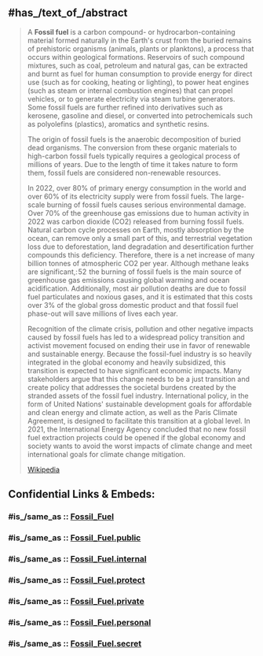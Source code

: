 ﻿---
Commons_category: "Fossil fuels"
Common_Procurement_Vocabulary_code: 09111300
described_by_source: '[[_Standards/WikiData/WD~Mala_hirnycha_encyclopædia,1270052]]'
hashtag: fossilfuels
has_id_wikidata: Q12748
has_use: '[[_Standards/WikiData/WD~nonrenewable_energy,2632167]]'
image: "http://commons.wikimedia.org/wiki/Special:FilePath/Combustibles%20fossiles.png"
instance_of: '[[_Standards/WikiData/WD~type_of_natural_resource,131700004]]'
made_from_material: '[[_Standards/WikiData/WD~organic_matter,1783121]]'
MeSH_tree_code:
- D20.345
- N06.230.132.258
OmegaWiki_Defined_Meaning: 1555
on_focus_list_of_Wikimedia_project: '[[_Standards/WikiData/WD~WikiProject_Climate_change,15305047]]'
replaced_by:
- '[[_Standards/WikiData/WD~sustainable_energy,1962383]]'
- '[[_Standards/WikiData/WD~renewable_energy,12705]]'
studied_in: '[[_Standards/WikiData/WD~economic_geology,853915]]'
subclass_of:
- '[[_Standards/WikiData/WD~mineral_resource,889659]]'
- '[[_Standards/WikiData/WD~non-renewable_resource,936791]]'
- '[[_Standards/WikiData/WD~energy_source,1522115]]'
- '[[_Standards/WikiData/WD~fuel,42501]]'
subreddit: Penetration
UMLS_CUI: C0016613
union_of: '[[_Standards/WikiData/WD~list_of_values_as_qualifiers,23766486]]'
U_S_National_Archives_Identifier: 10636986
---

## #has_/text_of_/abstract 

> A **Fossil fuel** is a carbon compound- or hydrocarbon-containing material formed naturally in the Earth's crust from the buried remains of prehistoric organisms (animals, plants or planktons), a process that occurs within geological formations. Reservoirs of such compound mixtures, such as coal, petroleum and natural gas, can be extracted and burnt as fuel for human consumption to provide energy for direct use (such as for cooking, heating or lighting), to power heat engines (such as steam or internal combustion engines) that can propel vehicles, or to generate electricity via steam turbine generators. Some fossil fuels are further refined into derivatives such as kerosene, gasoline and diesel, or converted into petrochemicals such as polyolefins (plastics), aromatics and synthetic resins.
>
> The origin of fossil fuels is the anaerobic decomposition of buried dead organisms. The conversion from these organic materials to high-carbon fossil fuels typically requires a geological process of millions of years. Due to the length of time it takes nature to form them, fossil fuels are considered non-renewable resources.
>
> In 2022, over 80% of primary energy consumption in the world and over 60% of its electricity supply were from fossil fuels. The large-scale burning of fossil fuels causes serious environmental damage. Over 70% of the greenhouse gas emissions due to human activity in 2022 was carbon dioxide (CO2) released from burning fossil fuels. Natural carbon cycle processes on Earth, mostly absorption by the ocean, can remove only a small part of this, and terrestrial vegetation loss due to deforestation, land degradation and desertification further compounds this deficiency. Therefore, there is a net increase of many billion tonnes of atmospheric CO2 per year. Although methane leaks are significant,: 52  the burning of fossil fuels is the main source of greenhouse gas emissions causing global warming and ocean acidification. Additionally, most air pollution deaths are due to fossil fuel particulates and noxious gases, and it is estimated that this costs over 3% of the global gross domestic product and that fossil fuel phase-out will save millions of lives each year.
>
> Recognition of the climate crisis, pollution and other negative impacts caused by fossil fuels has led to a widespread policy transition and activist movement focused on ending their use in favor of renewable and sustainable energy. Because the fossil-fuel industry is so heavily integrated in the global economy and heavily subsidized, this transition is expected to have significant economic impacts. Many stakeholders argue that this change needs to be a just transition and create policy that addresses the societal burdens created by the stranded assets of the fossil fuel industry. International policy, in the form of United Nations' sustainable development goals for affordable and clean energy and climate action, as well as the Paris Climate Agreement, is designed to facilitate this transition at a global level. In 2021, the International Energy Agency concluded that no new fossil fuel extraction projects could be opened if the global economy and society wants to avoid the worst impacts of climate change and meet international goals for climate change mitigation.
>
> [Wikipedia](https://en.wikipedia.org/wiki/Fossil%20fuel) 


## Confidential Links & Embeds: 

### #is_/same_as :: [Fossil_Fuel](/_Standards/chemic/Material/Fuel/Fossil_Fuel.md) 

### #is_/same_as :: [Fossil_Fuel.public](/_public/chemic/Material/Fuel/Fossil_Fuel.public.md) 

### #is_/same_as :: [Fossil_Fuel.internal](/_internal/chemic/Material/Fuel/Fossil_Fuel.internal.md) 

### #is_/same_as :: [Fossil_Fuel.protect](/_protect/chemic/Material/Fuel/Fossil_Fuel.protect.md) 

### #is_/same_as :: [Fossil_Fuel.private](/_private/chemic/Material/Fuel/Fossil_Fuel.private.md) 

### #is_/same_as :: [Fossil_Fuel.personal](/_personal/chemic/Material/Fuel/Fossil_Fuel.personal.md) 

### #is_/same_as :: [Fossil_Fuel.secret](/_secret/chemic/Material/Fuel/Fossil_Fuel.secret.md)

